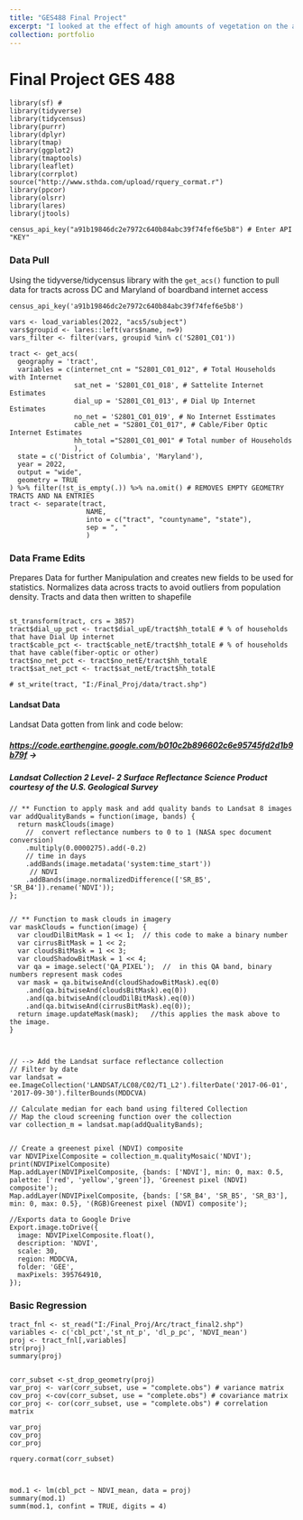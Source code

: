 ```yaml
---
title: "GES488 Final Project"
excerpt: "I looked at the effect of high amounts of vegetation on the access to cable internet. I did this using satellite data from Landsat imagery. This was then used to create an NDVI vegetation index. This compares the amount of Red light to Near Infrared light because plants relect a lot on NIR but very little Red light. Then the averages of NDVI in all tracts were then compared to percentages of household cable internet returning a strong correlation. Below is the clustering of high to high(red) and low to low(blue) values between the two. <br/><img src='/images/Moran.png'>"
collection: portfolio
---
```


# Final Project GES 488

```{r Library Loader, warning = FALSE}
library(sf) # 
library(tidyverse)
library(tidycensus)
library(purrr)
library(dplyr) 
library(tmap)
library(ggplot2)
library(tmaptools)
library(leaflet)
library(corrplot) 
source("http://www.sthda.com/upload/rquery_cormat.r")
library(ppcor) 
library(olsrr) 
library(lares)
library(jtools)

census_api_key("a91b19846dc2e7972c640b84abc39f74fef6e5b8") # Enter API "KEY"
```

### Data Pull

Using the tidyverse/tidycensus library with the `get_acs()` function to pull data for tracts across DC and Maryland of boardband internet access

```{r Data Grab, warning = FALSE}
census_api_key('a91b19846dc2e7972c640b84abc39f74fef6e5b8')

vars <- load_variables(2022, "acs5/subject")  
vars$groupid <- lares::left(vars$name, n=9)
vars_filter <- filter(vars, groupid %in% c('S2801_C01'))

tract <- get_acs(
  geography = 'tract',
  variables = c(internet_cnt = "S2801_C01_012", # Total Households with Internet
                sat_net = 'S2801_C01_018', # Sattelite Internet Estimates
                dial_up = 'S2801_C01_013', # Dial Up Internet Estimates
                no_net = 'S2801_C01_019', # No Internet Esstimates
                cable_net = "S2801_C01_017", # Cable/Fiber Optic Internet Estimates
                hh_total ="S2801_C01_001" # Total number of Households
                ),
  state = c('District of Columbia', 'Maryland'),
  year = 2022,
  output = "wide",
  geometry = TRUE
) %>% filter(!st_is_empty(.)) %>% na.omit() # REMOVES EMPTY GEOMETRY TRACTS AND NA ENTRIES
tract <- separate(tract, 
                   NAME, 
                   into = c("tract", "countyname", "state"),
                   sep = ", "
                   )

```

### Data Frame Edits

Prepares Data for further Manipulation and creates new fields to be used for statistics. Normalizes data across tracts to avoid outliers from population density. Tracts and data then written to shapefile

```{r Data Frame Edits, warning = FALSE}

st_transform(tract, crs = 3857)
tract$dial_up_pct <- tract$dial_upE/tract$hh_totalE # % of households that have Dial Up internet
tract$cable_pct <- tract$cable_netE/tract$hh_totalE # % of households that have cable(fiber-optic or other)
tract$no_net_pct <- tract$no_netE/tract$hh_totalE
tract$sat_net_pct <- tract$sat_netE/tract$hh_totalE

# st_write(tract, "I:/Final_Proj/data/tract.shp")
```

#### Landsat Data

Landsat Data gotten from link and code below:

##### <https://code.earthengine.google.com/b010c2b896602c6e95745fd2d1b9b79f>   -\>

##### Landsat Collection 2 Level- 2 Surface Reflectance Science Product courtesy of the U.S. Geological Survey

```{javascript LANDSAT GEE Code}
// ** Function to apply mask and add quality bands to Landsat 8 images
var addQualityBands = function(image, bands) {
  return maskClouds(image)
    //  convert reflectance numbers to 0 to 1 (NASA spec document conversion)
    .multiply(0.0000275).add(-0.2)
    // time in days
    .addBands(image.metadata('system:time_start'))
     // NDVI
    .addBands(image.normalizedDifference(['SR_B5', 'SR_B4']).rename('NDVI'));
};


// ** Function to mask clouds in imagery
var maskClouds = function(image) {
  var cloudDilBitMask = 1 << 1;  // this code to make a binary number
  var cirrusBitMask = 1 << 2; 
  var cloudsBitMask = 1 << 3; 
  var cloudShadowBitMask = 1 << 4;   
  var qa = image.select('QA_PIXEL');  //  in this QA band, binary numbers represent mask codes
  var mask = qa.bitwiseAnd(cloudShadowBitMask).eq(0)
    .and(qa.bitwiseAnd(cloudsBitMask).eq(0))
    .and(qa.bitwiseAnd(cloudDilBitMask).eq(0))
    .and(qa.bitwiseAnd(cirrusBitMask).eq(0));  
  return image.updateMask(mask);   //this applies the mask above to the image.
}



// --> Add the Landsat surface reflectance collection
// Filter by date
var landsat = ee.ImageCollection('LANDSAT/LC08/C02/T1_L2').filterDate('2017-06-01', '2017-09-30').filterBounds(MDDCVA)

// Calculate median for each band using filtered Collection
// Map the cloud screening function over the collection
var collection_m = landsat.map(addQualityBands);


// Create a greenest pixel (NDVI) composite
var NDVIPixelComposite = collection_m.qualityMosaic('NDVI');
print(NDVIPixelComposite)
Map.addLayer(NDVIPixelComposite, {bands: ['NDVI'], min: 0, max: 0.5, palette: ['red', 'yellow','green']}, 'Greenest pixel (NDVI) composite');
Map.addLayer(NDVIPixelComposite, {bands: ['SR_B4', 'SR_B5', 'SR_B3'], min: 0, max: 0.5}, '(RGB)Greenest pixel (NDVI) composite');

//Exports data to Google Drive
Export.image.toDrive({
  image: NDVIPixelComposite.float(),
  description: 'NDVI',
  scale: 30,
  region: MDDCVA,
  folder: 'GEE',
  maxPixels: 395764910,
});

```

### Basic Regression

```{r}
tract_fnl <- st_read("I:/Final_Proj/Arc/tract_final2.shp")
variables <- c('cbl_pct','st_nt_p', 'dl_p_pc', 'NDVI_mean')
proj <- tract_fnl[,variables]
str(proj)
summary(proj)


corr_subset <-st_drop_geometry(proj)
var_proj <- var(corr_subset, use = "complete.obs") # variance matrix
cov_proj <-cov(corr_subset, use = "complete.obs") # covariance matrix
cor_proj <- cor(corr_subset, use = "complete.obs") # correlation matrix

var_proj
cov_proj
cor_proj

rquery.cormat(corr_subset)



mod.1 <- lm(cbl_pct ~ NDVI_mean, data = proj)
summary(mod.1)
summ(mod.1, confint = TRUE, digits = 4)
```
